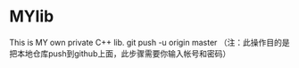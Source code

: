 # MYlib
This is MY own private C++ lib.
git push -u origin master   （注：此操作目的是把本地仓库push到github上面，此步骤需要你输入帐号和密码）
